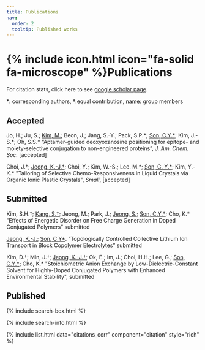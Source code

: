 ```yaml
---
title: Publications
nav:
  order: 2
  tooltip: Published works
---
```


# {% include icon.html icon="fa-solid fa-microscope" %}Publications

For citation stats, click here to see [google scholar page](https://scholar.google.com/citations?user=jxZN0mkAAAAJ&hl=en).

*: corresponding authors, †:equal contribution, <u>name</u>: group members

## Accepted
Jo, H.; Ju, S.; <ins>Kim, M.</ins>; Beon, J.; Jang, S.-Y.; Pack, S.P.\*; <ins>Son, C.Y.\*</ins>; Kim, J.-S.\*; Oh, S.S.\* “Aptamer-guided deoxyoxanosine positioning for epitope- and moiety-selective conjugation to non-engineered proteins”,  *J. Am. Chem. Soc.* [accepted]

Choi, J.†; <ins>Jeong, K.-J.†</ins>; Choi, Y.; Kim, W.-S.; Lee. M.\*; <ins>Son, C. Y.\*</ins>; Kim, Y.-K.\* "Tailoring of Selective Chemo-Responsiveness in Liquid Crystals via Organic Ionic Plastic Crystals", *Small*, [accepted]

## Submitted
Kim, S.H.†; <ins>Kang, S.†</ins>; Jeong, M.; Park, J.; <ins>Jeong, S.</ins>; <ins>Son, C.Y.\*</ins>; Cho, K.\* “Effects of Energetic Disorder on Free Charge Generation in Doped Conjugated Polymers” submitted

<ins>Jeong, K.-J.</ins>; <ins>Son, C.Y\*</ins>. “Topologically Controlled Collective Lithium Ion Transport in Block Copolymer Electrolytes” submitted

Kim, D.†; Min, J.†; <ins>Jeong, K.-J.†</ins>; Ok, E.; Im, J.; Choi, H.H.; Lee, G.; <ins>Son, C.Y.\*</ins>; Cho, K.\* "Stoichiometric Anion Exchange by Low-Dielectric-Constant Solvent for Highly-Doped Conjugated Polymers with Enhanced Environmental Stability", submitted


## Published

{% include search-box.html %}

{% include search-info.html %}

{% include list.html data="citations_corr" component="citation" style="rich" %}
